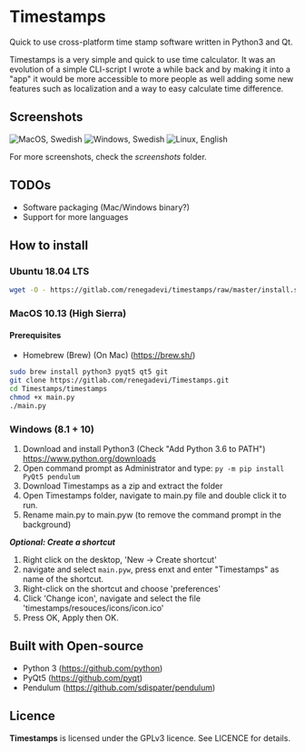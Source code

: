 Timestamps
=========
Quick to use cross-platform time stamp software written in Python3 and Qt.

Timestamps is a very simple and quick to use time calculator. It was an evolution of a simple CLI-script I wrote a while back and by making it into a "app" it would be more accessible to more people as well adding some new features such as localization and a way to easy calculate time difference.


Screenshots
-------------
![MacOS, Swedish](https://gitlab.com/renegadevi/timestamps/raw/master/screenshots/macos_timestamps_week.png)
![Windows, Swedish](https://gitlab.com/renegadevi/timestamps/raw/master/screenshots/windows_timestamps_month.png)
![Linux, English](https://gitlab.com/renegadevi/timestamps/raw/master/screenshots/ubuntu_timestamps_date_differerence.png)

For more screenshots, check the *screenshots* folder.

TODOs
-------------
- Software packaging (Mac/Windows binary?)
- Support for more languages

How to install
-------------

### Ubuntu 18.04 LTS
```bash
wget -O - https://gitlab.com/renegadevi/timestamps/raw/master/install.sh | bash
```

### MacOS 10.13 (High Sierra)

#### Prerequisites
- Homebrew (Brew) (On Mac) (https://brew.sh/)

```bash
sudo brew install python3 pyqt5 qt5 git
git clone https://gitlab.com/renegadevi/Timestamps.git
cd Timestamps/timestamps
chmod +x main.py
./main.py
```

### Windows (8.1 + 10)

1. Download and install Python3 (Check "Add Python 3.6 to PATH") https://www.python.org/downloads
2. Open command prompt as Administrator and type: `py -m pip install PyQt5 pendulum`
3. Download Timestamps as a zip and extract the folder
4. Open Timestamps folder, navigate to main.py file and double click it to run.
5. Rename main.py to main.pyw (to remove the command prompt in the background)

***Optional: Create a shortcut***

1. Right click on the desktop, 'New -> Create shortcut'
2. navigate and select `main.pyw`, press enxt and enter "Timestamps" as name of the shortcut.
3. Right-click on the shortcut and choose 'preferences'
4. Click 'Change icon',  navigate and select the file 'timestamps/resouces/icons/icon.ico'
5. Press OK, Apply then OK.


Built with Open-source
-------------
- Python 3 (https://github.com/python)
- PyQt5 (https://github.com/pyqt)
- Pendulum (https://github.com/sdispater/pendulum)


Licence
-------------
**Timestamps** is licensed under the GPLv3 licence. See LICENCE for details.

